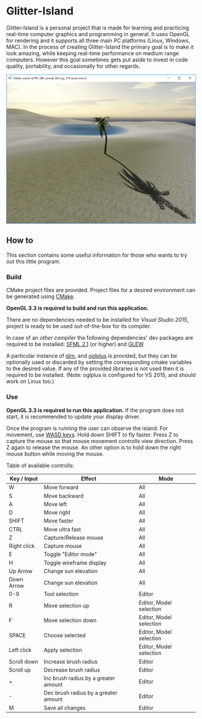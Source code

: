 
Glitter-Island
==============

Glitter-Island is a personal project that is made for learning and practicing
real-time computer graphics and programming in general. It uses OpenGL for rendering 
and it supports all three main PC platforms (Linux, Windows, MAC). In the process of 
creating Glitter-Island the primary goal is to make it look amazing, while 
keeping real-time performance on medium range computers. However this goal 
sometimes gets put aside to invest in code quality, portability, and 
occasionally for other regards.

![screenshot](island-2015-12-29.png)

## How to

This section contains some useful information for those who wants to 
try out this little program.

### Build

CMake project files are provided. Project files for a desired environment 
can be generated using [CMake](https://cmake.org/).

**OpenGL 3.3 is required to build and run this application.**

There are no dependencies needed to be installed for _Visual Studio 2015_, project is 
ready to be used out-of-the-box for its compiler.

In case of an _other compiler_ the following dependencies' dev packages are required to be installed:
[SFML 2.1](http://www.sfml-dev.org/download/sfml/2.1/) (or higher) and [GLEW](http://glew.sourceforge.net/).

A particular instance of [glm](http://glm.g-truc.net), and [oglplus](http://oglplus.org/) is provided, but 
they can be optionally used or discarded by setting the corresponding cmake variables to the desired value. 
If any of the provided libraries is not used then it is required to be installed. 
(Note: oglplus is configured for VS 2015, and should work on Linux too.)

### Use

**OpenGL 3.3 is required to run this application.** If the program does not start, 
it is recommended to update your display driver.

Once the program is running the user can observe the island. 
For movement, use [WASD keys](https://en.wikipedia.org/wiki/Arrow_keys#WASD_keys). 
Hold down SHIFT to fly faster. Press Z to capture the mouse so that mouse movement 
controlls view direction. Press Z again to release the mouse. An other option is to hold down 
the right mouse button while moving the mouse.

Table of available controlls:

| Key / Input | Effect                                | Mode                    |
|-------------|---------------------------------------|-------------------------|
| W           | Move forward                          | All                     |
| S           | Move backward                         | All                     |
| A           | Move left                             | All                     |
| D           | Move right                            | All                     |
| SHIFT       | Move faster                           | All                     |
| CTRL        | Move ultra fast                       | All                     |
| Z           | Capture/Release mouse                 | All                     |
| Right click | Capture mouse                         | All                     |
| E           | Toggle "Editor mode"                  | All                     |
| H           | Toggle wireframe display              | All                     |
| Up Arrow    | Change sun elevation                  | All                     |
| Down Arrow  | Change sun elevation                  | All                     |
| 0-9         | Tool selection                        | Editor                  |
| R           | Move selection up                     | Editor, Model selection |
| F           | Move selection down                   | Editor, Model selection |
| SPACE       | Choose selected                       | Editor, Model selection |
| Left click  | Apply selection                       | Editor, Model selection |
| Scroll down | Increase brush radius                 | Editor                  |
| Scroll up   | Decrease brush radius                 | Editor                  |
| +           | Inc brush radius by a greater amount  | Editor                  |
| -           | Dec brush radius by a greater amount  | Editor                  |
| M           | Save all changes                      | Editor                  |
